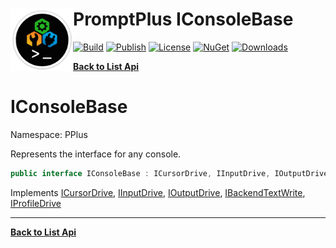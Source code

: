 # <img align="left" width="100" height="100" src="../images/icon.png">PromptPlus IConsoleBase 

[![Build](https://github.com/FRACerqueira/PromptPlus/workflows/Build/badge.svg)](https://github.com/FRACerqueira/PromptPlus/actions/workflows/build.yml)
[![Publish](https://github.com/FRACerqueira/PromptPlus/actions/workflows/publish.yml/badge.svg)](https://github.com/FRACerqueira/PromptPlus/actions/workflows/publish.yml)
[![License](https://img.shields.io/github/license/FRACerqueira/PromptPlus)](https://github.com/FRACerqueira/PromptPlus/blob/master/LICENSE)
[![NuGet](https://img.shields.io/nuget/v/PromptPlus)](https://www.nuget.org/packages/PromptPlus/)
[![Downloads](https://img.shields.io/nuget/dt/PromptPlus)](https://www.nuget.org/packages/PromptPlus/)

[**Back to List Api**](./apis.md)

# IConsoleBase

Namespace: PPlus

Represents the interface for any console.

```csharp
public interface IConsoleBase : ICursorDrive, IInputDrive, IOutputDrive, IBackendTextWrite, IProfileDrive
```

Implements [ICursorDrive](./pplus.icursordrive.md), [IInputDrive](./pplus.iinputdrive.md), [IOutputDrive](./pplus.ioutputdrive.md), [IBackendTextWrite](./pplus.ibackendtextwrite.md), [IProfileDrive](./pplus.iprofiledrive.md)


- - -
[**Back to List Api**](./apis.md)
